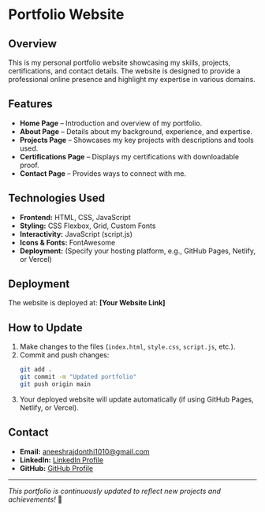 # Portfolio Website

## Overview
This is my personal portfolio website showcasing my skills, projects, certifications, and contact details. The website is designed to provide a professional online presence and highlight my expertise in various domains.

## Features
- **Home Page** – Introduction and overview of my portfolio.
- **About Page** – Details about my background, experience, and expertise.
- **Projects Page** – Showcases my key projects with descriptions and tools used.
- **Certifications Page** – Displays my certifications with downloadable proof.
- **Contact Page** – Provides ways to connect with me.

## Technologies Used
- **Frontend:** HTML, CSS, JavaScript
- **Styling:** CSS Flexbox, Grid, Custom Fonts
- **Interactivity:** JavaScript (script.js)
- **Icons & Fonts:** FontAwesome
- **Deployment:** (Specify your hosting platform, e.g., GitHub Pages, Netlify, or Vercel)

## Deployment
The website is deployed at: **[Your Website Link]**


## How to Update
1. Make changes to the files (`index.html`, `style.css`, `script.js`, etc.).
2. Commit and push changes:
   ```sh
   git add .
   git commit -m "Updated portfolio"
   git push origin main
   ```
3. Your deployed website will update automatically (if using GitHub Pages, Netlify, or Vercel).

## Contact
- **Email:** aneeshrajdonthi1010@gmail.com
- **LinkedIn:** [LinkedIn Profile](https://www.linkedin.com/in/aneeshrajdonthi)
- **GitHub:** [GitHub Profile](https://github.com/aneeshrajdonthi)

---
_This portfolio is continuously updated to reflect new projects and achievements!_ 🚀
